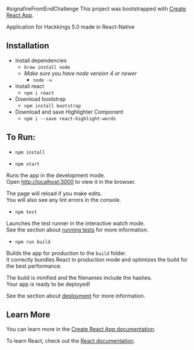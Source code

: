 #signafireFrontEndChallenge
This project was bootstrapped with [Create React App](https://github.com/facebook/create-react-app).


Application for Hackkings 5.0 made in React-Native

## Installation

* Install dependencies
  * `brew install node`
  * *Make sure you have node version 4 or newer*
    * `node -v`
* Install react
  * `npm i react`
* Download bootstrap
  * `npm install bootstrap`
* Download and save Highlighter Component
  * `npm i --save react-highlight-words`



## To Run:

* `npm install`

* `npm start`

Runs the app in the development mode.<br>
Open [http://localhost:3000](http://localhost:3000) to view it in the browser.

The page will reload if you make edits.<br>
You will also see any lint errors in the console.


* `npm test`

Launches the test runner in the interactive watch mode.<br>
See the section about [running tests](https://facebook.github.io/create-react-app/docs/running-tests) for more information.

* `npm run build`

Builds the app for production to the `build` folder.<br>
It correctly bundles React in production mode and optimizes the build for the best performance.

The build is minified and the filenames include the hashes.<br>
Your app is ready to be deployed!

See the section about [deployment](https://facebook.github.io/create-react-app/docs/deployment) for more information.


## Learn More

You can learn more in the [Create React App documentation](https://facebook.github.io/create-react-app/docs/getting-started).

To learn React, check out the [React documentation](https://reactjs.org/).
